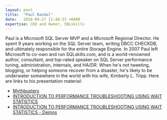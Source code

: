 ```yaml
---
layout: post
title:  "Paul Randal"
date:   2018-09-27 11:48:33 +0400
expertise: CEO and Owner, SQLskills
---
```


Paul is a Microsoft SQL Server MVP and a Microsoft Regional Director. He spent 9 years working on the SQL Server team, writing DBCC CHECKDB, and ultimately responsible for the entire Storage Engine. In 2007 Paul left Microsoft to co-own and run SQLskills.com, and is a world-renowned author, consultant, and top-rated speaker on SQL Server performance tuning, administration, internals, and HA/DR. When he's not tweeting, blogging, or helping someone recover from a disaster, he's likely to be underwater somewhere in the world with his wife, Kimberly L. Tripp. 
Here are links to his presentation material:

- [Mythbusters](https://devintxcontent.blob.core.windows.net/showcontent/Speaker%20Presentations%20Spring%202019/Randal-SQL-DBAMythbusters%20(4).pdf)
- [INTRODUCTION TO PERFORMANCE TROUBLESHOOTING USING WAIT STATISTICS](https://devintxcontent.blob.core.windows.net/showcontent/Speaker%20Presentations%20Spring%202019/Randal-SQL-Waits%20(3).pdf)
- [INTRODUCTION TO PERFORMANCE TROUBLESHOOTING USING WAIT STATISTICS - Demos](https://devintxcontent.blob.core.windows.net/showcontent/Speaker%20Presentations%20Spring%202019/Randal-SQL-Waits-Demos%20(1).zip)
